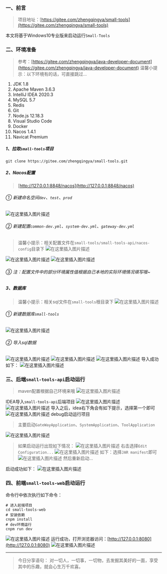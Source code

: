 ﻿### 一、前言

> 项目地址：[https://gitee.com/zhengqingya/small-tools](https://gitee.com/zhengqingya/small-tools)

本文将基于Windows10专业版来启动运行`Small-Tools`

### 二、环境准备

> 参考：[https://gitee.com/zhengqingya/java-developer-document](https://gitee.com/zhengqingya/java-developer-document)
> 温馨小提示：以下环境有的话，可直接跳过...

1. JDK 1.8
2. Apache Maven 3.6.3
3. IntelliJ IDEA 2020.3
4. MySQL 5.7
5. Redis
6. Git
7. Node.js 12.18.3
8. Visual Studio Code
9. Docker
10. Nacos 1.4.1
11. Navicat Premium

##### 1、拉取`small-tools`项目

```
git clone https://gitee.com/zhengqingya/small-tools.git
```

##### 2、Nacos配置

> [http://127.0.0.1:8848/nacos](http://127.0.0.1:8848/nacos)

###### ① 新建命名空间`dev`、`test`、`prod`
![在这里插入图片描述](https://img-blog.csdnimg.cn/20210118215226895.png?x-oss-process=image/watermark,type_ZmFuZ3poZW5naGVpdGk,shadow_10,text_aHR0cHM6Ly9ibG9nLmNzZG4ubmV0L3FxXzM4MjI1NTU4,size_16,color_FFFFFF,t_70)
###### ② 新建配置`common-dev.yml`、`system-dev.yml`、`gateway-dev.yml`

> 温馨小提示：相关配置文件在`small-tools/small-tools-api/nacos-config`目录下
> ![在这里插入图片描述](https://img-blog.csdnimg.cn/20210118215923436.png?x-oss-process=image/watermark,type_ZmFuZ3poZW5naGVpdGk,shadow_10,text_aHR0cHM6Ly9ibG9nLmNzZG4ubmV0L3FxXzM4MjI1NTU4,size_16,color_FFFFFF,t_70)

![在这里插入图片描述](https://img-blog.csdnimg.cn/20210118215440144.png?x-oss-process=image/watermark,type_ZmFuZ3poZW5naGVpdGk,shadow_10,text_aHR0cHM6Ly9ibG9nLmNzZG4ubmV0L3FxXzM4MjI1NTU4,size_16,color_FFFFFF,t_70)
![在这里插入图片描述](https://img-blog.csdnimg.cn/20210118215624778.png?x-oss-process=image/watermark,type_ZmFuZ3poZW5naGVpdGk,shadow_10,text_aHR0cHM6Ly9ibG9nLmNzZG4ubmV0L3FxXzM4MjI1NTU4,size_16,color_FFFFFF,t_70)
###### ③ 注：配置文件中的部分环境属性值根据自己本地的实际环境情况填写哦~

##### 3、数据库

> 温馨小提示：相关sql文件在`small-tools`根目录下
> ![在这里插入图片描述](https://img-blog.csdnimg.cn/20210118220721536.png?x-oss-process=image/watermark,type_ZmFuZ3poZW5naGVpdGk,shadow_10,text_aHR0cHM6Ly9ibG9nLmNzZG4ubmV0L3FxXzM4MjI1NTU4,size_16,color_FFFFFF,t_70)

###### ① 新建数据库`small-tools`
![在这里插入图片描述](https://img-blog.csdnimg.cn/20210118220448824.png?x-oss-process=image/watermark,type_ZmFuZ3poZW5naGVpdGk,shadow_10,text_aHR0cHM6Ly9ibG9nLmNzZG4ubmV0L3FxXzM4MjI1NTU4,size_16,color_FFFFFF,t_70)

###### ② 导入sql数据

![在这里插入图片描述](https://img-blog.csdnimg.cn/2021011822085035.png?x-oss-process=image/watermark,type_ZmFuZ3poZW5naGVpdGk,shadow_10,text_aHR0cHM6Ly9ibG9nLmNzZG4ubmV0L3FxXzM4MjI1NTU4,size_16,color_FFFFFF,t_70)
![在这里插入图片描述](https://img-blog.csdnimg.cn/20210118221111520.png?x-oss-process=image/watermark,type_ZmFuZ3poZW5naGVpdGk,shadow_10,text_aHR0cHM6Ly9ibG9nLmNzZG4ubmV0L3FxXzM4MjI1NTU4,size_16,color_FFFFFF,t_70)
![在这里插入图片描述](https://img-blog.csdnimg.cn/20210118221128472.png?x-oss-process=image/watermark,type_ZmFuZ3poZW5naGVpdGk,shadow_10,text_aHR0cHM6Ly9ibG9nLmNzZG4ubmV0L3FxXzM4MjI1NTU4,size_16,color_FFFFFF,t_70)
导入成功如下：
![在这里插入图片描述](https://img-blog.csdnimg.cn/20210118221203847.png?x-oss-process=image/watermark,type_ZmFuZ3poZW5naGVpdGk,shadow_10,text_aHR0cHM6Ly9ibG9nLmNzZG4ubmV0L3FxXzM4MjI1NTU4,size_16,color_FFFFFF,t_70)

### 三、后端`small-tools-api`启动运行

> maven配置根据自己环境来哦
> ![在这里插入图片描述](https://img-blog.csdnimg.cn/20210118221915814.png?x-oss-process=image/watermark,type_ZmFuZ3poZW5naGVpdGk,shadow_10,text_aHR0cHM6Ly9ibG9nLmNzZG4ubmV0L3FxXzM4MjI1NTU4,size_16,color_FFFFFF,t_70)


IDEA导入`small-tools-api`后端项目
![在这里插入图片描述](https://img-blog.csdnimg.cn/20210118221541192.png?x-oss-process=image/watermark,type_ZmFuZ3poZW5naGVpdGk,shadow_10,text_aHR0cHM6Ly9ibG9nLmNzZG4ubmV0L3FxXzM4MjI1NTU4,size_16,color_FFFFFF,t_70)
![在这里插入图片描述](https://img-blog.csdnimg.cn/20210118221655395.png?x-oss-process=image/watermark,type_ZmFuZ3poZW5naGVpdGk,shadow_10,text_aHR0cHM6Ly9ibG9nLmNzZG4ubmV0L3FxXzM4MjI1NTU4,size_16,color_FFFFFF,t_70)
导入之后，idea右下角会有如下提示，选择第一个即可
![在这里插入图片描述](https://img-blog.csdnimg.cn/20210118221457976.png?x-oss-process=image/watermark,type_ZmFuZ3poZW5naGVpdGk,shadow_10,text_aHR0cHM6Ly9ibG9nLmNzZG4ubmV0L3FxXzM4MjI1NTU4,size_16,color_FFFFFF,t_70)
debug启动运行项目

> 主要启动`GateWayApplication`、`SystemApplication`、`ToolApplication`

![在这里插入图片描述](https://img-blog.csdnimg.cn/202101182221156.png?x-oss-process=image/watermark,type_ZmFuZ3poZW5naGVpdGk,shadow_10,text_aHR0cHM6Ly9ibG9nLmNzZG4ubmV0L3FxXzM4MjI1NTU4,size_16,color_FFFFFF,t_70)

> 如果启动运行出现如下情况：
>![在这里插入图片描述](https://img-blog.csdnimg.cn/20210118222218935.png?x-oss-process=image/watermark,type_ZmFuZ3poZW5naGVpdGk,shadow_10,text_aHR0cHM6Ly9ibG9nLmNzZG4ubmV0L3FxXzM4MjI1NTU4,size_16,color_FFFFFF,t_70)
> 右击选择`Edit Configuration...`
> ![在这里插入图片描述](https://img-blog.csdnimg.cn/20210118222336206.png?x-oss-process=image/watermark,type_ZmFuZ3poZW5naGVpdGk,shadow_10,text_aHR0cHM6Ly9ibG9nLmNzZG4ubmV0L3FxXzM4MjI1NTU4,size_16,color_FFFFFF,t_70)
> 如下：选择`JAR manifest`即可
> ![在这里插入图片描述](https://img-blog.csdnimg.cn/20210118222442862.png?x-oss-process=image/watermark,type_ZmFuZ3poZW5naGVpdGk,shadow_10,text_aHR0cHM6Ly9ibG9nLmNzZG4ubmV0L3FxXzM4MjI1NTU4,size_16,color_FFFFFF,t_70)
> 然后重新启动...


启动成功如下：
![在这里插入图片描述](https://img-blog.csdnimg.cn/20210118222858707.png?x-oss-process=image/watermark,type_ZmFuZ3poZW5naGVpdGk,shadow_10,text_aHR0cHM6Ly9ibG9nLmNzZG4ubmV0L3FxXzM4MjI1NTU4,size_16,color_FFFFFF,t_70)

### 四、前端`small-tools-web`启动运行

命令行中依次执行如下命令：

```shell
# 进入前端项目
cd small-tools-web
# 安装依赖
cnpm install
# dev环境运行
cnpm run dev
```

![在这里插入图片描述](https://img-blog.csdnimg.cn/2021011822354927.png?x-oss-process=image/watermark,type_ZmFuZ3poZW5naGVpdGk,shadow_10,text_aHR0cHM6Ly9ibG9nLmNzZG4ubmV0L3FxXzM4MjI1NTU4,size_16,color_FFFFFF,t_70)
运行成功，打开浏览器访问：[http://127.0.0.1:8080](http://127.0.0.1:8080)
![在这里插入图片描述](https://img-blog.csdnimg.cn/20210118223650592.png?x-oss-process=image/watermark,type_ZmFuZ3poZW5naGVpdGk,shadow_10,text_aHR0cHM6Ly9ibG9nLmNzZG4ubmV0L3FxXzM4MjI1NTU4,size_16,color_FFFFFF,t_70)

---

> 今日分享语句：
> 对一切人，一切事，一切物，去发掘其美好的一面，享受其中的乐趣，就会心生万千欢喜。
